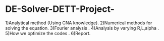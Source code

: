 # DE-Solver-DETT-Project-
1)Analytical method (Using CNA knowledge).
2)Numerical methods for solving the equation.
3)Fourier analysis .
4)Analysis by varying R,L,alpha .
5)How we optimize the codes .
6)Report. 
